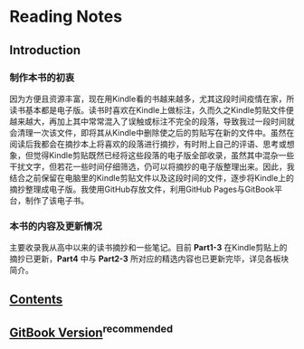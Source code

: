 # Reading Notes

## Introduction

### 制作本书的初衷

因为方便且资源丰富，现在用Kindle看的书越来越多，尤其这段时间疫情在家，所读书基本都是电子版。读书时喜欢在Kindle上做标注，久而久之Kindle剪贴文件便越来越大，再加上其中常常混入了误触或标注不完全的段落，导致我过一段时间就会清理一次该文件，即将其从Kindle中删除使之后的剪贴写在新的文件中。虽然在阅读后我都会在摘抄本上将喜欢的段落进行摘抄，有时附上自己的评语、思考或想象，但觉得Kindle剪贴既然已经将这些段落的电子版全部收录，虽然其中混杂一些干扰文字，但若花一些时间仔细筛选，仍可以将摘抄的电子版整理出来。因此，我结合之前保留在电脑里的Kindle剪贴文件以及这段时间的文件，逐步将Kindle上的摘抄整理成电子版。我使用GitHub存放文件，利用GitHub Pages与GitBook平台，制作了该电子书。

### 本书的内容及更新情况

主要收录我从高中以来的读书摘抄和一些笔记。目前 **Part1-3** 在Kindle剪贴上的摘抄已更新，**Part4** 中与 **Part2-3** 所对应的精选内容也已更新完毕，详见各板块简介。

## [Contents](SUMMARY.md)

## [GitBook Version](https://liuyujie0136.gitbook.io/reading-notes/)<sup>recommended</sup>
